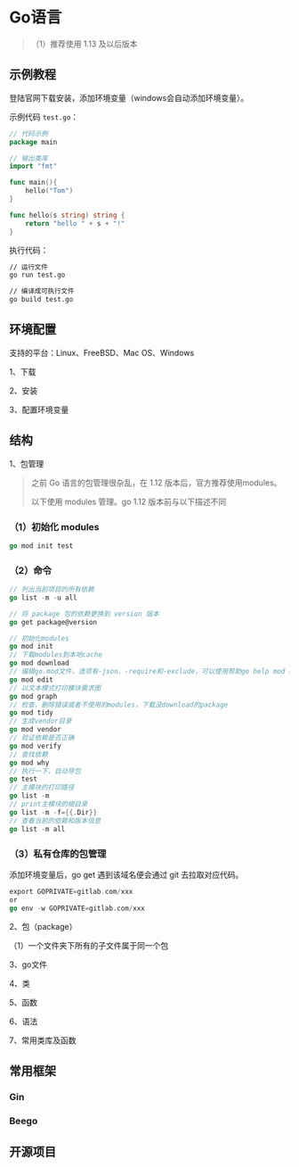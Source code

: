 # Go语言

> （1）推荐使用 1.13 及以后版本

## 示例教程

登陆官网下载安装，添加环境变量（windows会自动添加环境变量）。

示例代码 `test.go`：

~~~ go
// 代码示例
package main

// 输出类库
import "fmt"

func main(){
    hello("Tom")
}

func hello(s string) string {
    return "hello " + s + "!"
}
~~~

执行代码：

~~~sh
// 运行文件
go run test.go

// 编译成可执行文件
go build test.go
~~~



## 环境配置

支持的平台：Linux、FreeBSD、Mac OS、Windows

1、下载

2、安装

3、配置环境变量



## 结构

1、包管理

> 之前 Go 语言的包管理很杂乱，在 1.12 版本后，官方推荐使用modules。
>
> 以下使用 modules 管理。go 1.12 版本前与以下描述不同

### （1）初始化 modules

~~~go
go mod init test
~~~

### （2）命令

```go
// 列出当前项目的所有依赖
go list -m -u all

// 将 package 包的依赖更换到 version 版本
go get package@version

// 初始化modules
go mod init
// 下载modules到本地cache
go mod download
// 编辑go.mod文件，选项有-json、-require和-exclude，可以使用帮助go help mod edit
go mod edit
// 以文本模式打印模块需求图
go mod graph
// 检查，删除错误或者不使用的modules，下载没download的package
go mod tidy
// 生成vendor目录
go mod vendor
// 验证依赖是否正确
go mod verify
// 查找依赖
go mod why
// 执行一下，自动导包
go test    
// 主模块的打印路径
go list -m
// print主模块的根目录
go list -m -f={{.Dir}}
// 查看当前的依赖和版本信息
go list -m all
```

### （3）私有仓库的包管理

添加环境变量后，go get 遇到该域名便会通过 git 去拉取对应代码。

~~~go
export GOPRIVATE=gitlab.com/xxx 
or
go env -w GOPRIVATE=gitlab.com/xxx
~~~



2、包（package）

（1）一个文件夹下所有的子文件属于同一个包



3、go文件

4、类

5、函数

6、语法

7、常用类库及函数

## 常用框架

### Gin

### Beego

## 开源项目